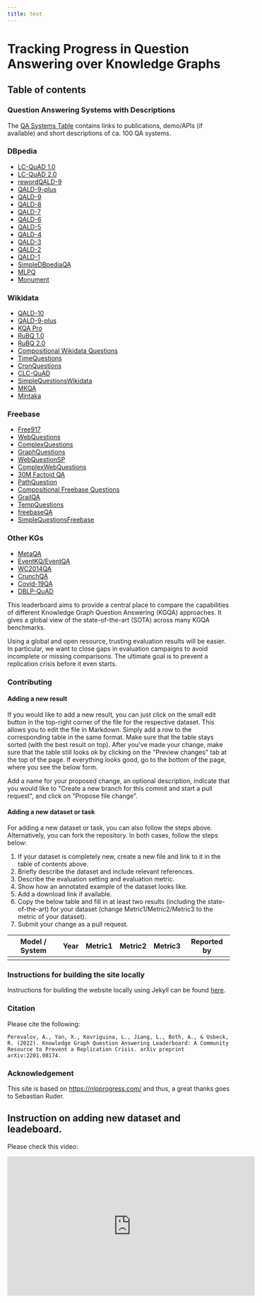```yaml
---
title: test
---
```



# Tracking Progress in Question Answering over Knowledge Graphs

## Table of contents

### Question Answering Systems with Descriptions

The [QA Systems Table](systems.md) contains links to publications, demo/APIs (if available) and short descriptions of ca. 100 QA systems.

### DBpedia 

- [LC-QuAD 1.0](dbpedia/lcquad.md#lc-quad-v1)
- [LC-QuAD 2.0](dbpedia/lcquad.md#lc-quad-v2)
- [rewordQALD-9](dbpedia/rewordQALD9.md)
- [QALD-9-plus](dbpedia/qald.md#qald-9-plus)
- [QALD-9](dbpedia/qald.md#qald-9)
- [QALD-8](dbpedia/qald.md#qald-8)
- [QALD-7](dbpedia/qald.md#qald-7)
- [QALD-6](dbpedia/qald.md#qald-6)
- [QALD-5](dbpedia/qald.md#qald-5)
- [QALD-4](dbpedia/qald.md#qald-4)
- [QALD-3](dbpedia/qald.md#qald-3)
- [QALD-2](dbpedia/qald.md#qald-2)
- [QALD-1](dbpedia/qald.md#qald-1)
- [SimpleDBpediaQA](dbpedia/simple_dbpedia_qa.md)
- [MLPQ](dbpedia/mlpq.md)
- [Monument](dbpedia/monument.md)

### Wikidata

- [QALD-10](wikidata/qald.md#qald-10)
- [QALD-9-plus](wikidata/qald.md#qald-9-plus)
- [KQA Pro](wikidata/kqa_pro.md)
- [RuBQ 1.0](wikidata/rubq.md#rubq-1)
- [RuBQ 2.0](wikidata/rubq.md#rubq-2)
- [Compositional Wikidata Questions](wikidata/compositional_wikidata_questions.md)
- [TimeQuestions](wikidata/time_questions.md)
- [CronQuestions](wikidata/cron_questions.md) 
- [CLC-QuAD](wikidata/clcquad.md)
- [SimpleQuestionsWikidata](wikidata/simple_questions_wikidata.md)
- [MKQA](wikidata/MKQA.md)
- [Mintaka](wikidata/Mintaka.md)

### Freebase

- [Free917](freebase/free917.md)
- [WebQuestions](freebase/web_questions.md)
- [ComplexQuestions](freebase/complex_questions.md)
- [GraphQuestions](freebase/graph_questions.md)
- [WebQuestionSP](freebase/web_questions_sp.md)
- [ComplexWebQuestions](freebase/complex_web_questions.md)
- [30M Factoid QA](freebase/the_30m_factoid_qa.md)
- [PathQuestion](freebase/path_question.md)
- [Compositional Freebase Questions](freebase/compositional_freebase_questions.md)
- [GrailQA](freebase/grailqa/grailqa.md)
- [TempQuestions](freebase/temp_questions.md)
- [freebaseQA](freebase/freebaseQA.md)
- [SimpleQuestionsFreebase](freebase/simple_questions_freebase.md)

### Other KGs

- [MetaQA](other/meta_qa.md)
- [EventKQ/EventQA](other/event_kg.md)
- [WC2014QA](other/WC2014QA.md)
- [CrunchQA](other/crunchqa.md)
- [Covid-19QA](other/covid19qa.md)
- [DBLP-QuAD](other/dblp_quad.md)


This leaderboard aims to provide a central place to compare the capabilities of different Knowledge Graph Question Answering (KGQA) approaches. It gives a global view of the state-of-the-art (SOTA) across many KGQA benchmarks.

Using a global and open resource, trusting evaluation results will be easier. In particular, we want to close gaps in evaluation campaigns to avoid incomplete or missing comparisons. The ultimate goal is to prevent a replication crisis before it even starts.

### Contributing

#### Adding a new result

If you would like to add a new result, you can just click on the small edit button in the top-right corner of the file for the respective dataset. This allows you to edit the file in Markdown. Simply add a row to the corresponding table in the same format. Make sure that the table stays sorted (with the best result on top). After you've made your change, make sure that the table still looks ok by clicking on the "Preview changes" tab at the top of the page. If everything looks good, go to the bottom of the page, where you see the below form. 

Add a name for your proposed change, an optional description, indicate that you would like to "Create a new branch for this commit and start a pull request", and click on "Propose file change".

#### Adding a new dataset or task

For adding a new dataset or task, you can also follow the steps above. Alternatively, you can fork the repository. In both cases, follow the steps below:

1. If your dataset is completely new, create a new file and link to it in the table of contents above.
2. Briefly describe the dataset and include relevant references. 
3. Describe the evaluation setting and evaluation metric.
4. Show how an annotated example of the dataset looks like.
5. Add a download link if available.
6. Copy the below table and fill in at least two results (including the state-of-the-art) for your dataset (change Metric1/Metric2/Metric3 to the metric of your dataset). 
7. Submit your change as a pull request.
  
| Model / System | Year | Metric1 | Metric2 | Metric3 | Reported by |
|:--------------:|:----:|:-------:|:-------:|:-------:|:-----------:|
|                |      |         |         |         |             |


### Instructions for building the site locally

Instructions for building the website locally using Jekyll can be found [here](jekyll_instructions.md).

### Citation

Please cite the following:

```Perevalov, A., Yan, X., Kovriguina, L., Jiang, L., Both, A., & Usbeck, R. (2022). Knowledge Graph Question Answering Leaderboard: A Community Resource to Prevent a Replication Crisis. arXiv preprint arXiv:2201.08174.```
### Acknowledgement 

This site is based on https://nlpprogress.com/ and thus, a great thanks goes to Sebastian Ruder.

## Instruction on adding new dataset and leadeboard.
Please check this video:
<iframe width="560" height="315" src="https://www.youtube.com/embed/MfinKQx2bss" title="YouTube video player" frameborder="0" allow="accelerometer; autoplay; clipboard-write; encrypted-media; gyroscope; picture-in-picture" allowfullscreen></iframe>
